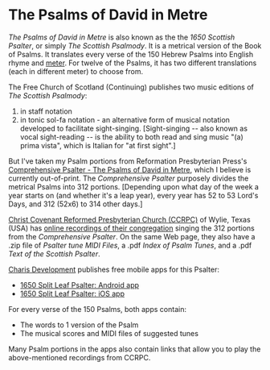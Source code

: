# The Psalms of David in Metre

*The Psalms of David in Metre* is also known as the the *1650 Scottish Psalter*, or simply *The Scottish Psalmody*. It is a metrical version of the Book of Psalms. It translates every verse of the 150 Hebrew Psalms into English rhyme and [meter](meter.md). For twelve of the Psalms, it has two different translations (each in different meter) to choose from.

The Free Church of Scotland (Continuing) publishes two music editions of *The Scottish Psalmody*:
1. in staff notation
2. in tonic sol-fa notation - an alternative form of musical notation developed to facilitate sight-singing. [Sight-singing -- also known as vocal sight-reading -- is the ability to both read and sing music "(a) prima vista", which is Italian for "at first sight".]

But I've taken my Psalm portions from Reformation Presbyterian Press's [Comprehensive Psalter - The Psalms of David in Metre](https://exclusivepsalmody.files.wordpress.com/2010/08/comprehensive-psalter.pdf), which I believe is currently out-of-print. The *Comprehensive Psalter* purposely divides the metrical Psalms into 312 portions. [Depending upon what day of the week a year starts on (and whether it's a leap year), every year has 52 to 53 Lord's Days, and 312 (52x6) to 314 other days.]

[Christ Covenant Reformed Presbyterian Church (CCRPC)](http://www.christcovenantrpc.org/) of Wylie, Texas (USA) has [online recordings of their congregation](http://www.christcovenantrpc.org/audio/psalm-singing/) singing the 312 portions from the *Comprehensive Psalter*. On the same Web page, they also have a .zip file of *Psalter tune MIDI Files*, a .pdf *Index of Psalm Tunes*, and a .pdf *Text of the Scottish Psalter*.

[Charis Development](http://charisdevelopment.com/) publishes free mobile apps for this Psalter:

- [1650 Split Leaf Psalter: Android app](https://play.google.com/store/apps/details?id=com.charisdevelopment.thesixteenfifty&hl=en)
- [1650 Split Leaf Psalter: iOS app](https://apps.apple.com/us/app/id1198280376)

For every verse of the 150 Psalms, both apps contain:

- The words to 1 version of the Psalm
- The musical scores and MIDI files of suggested tunes

Many Psalm portions in the apps also contain links that allow you to play the above-mentioned recordings from CCRPC.
